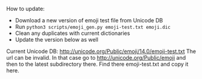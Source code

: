 How to update:

* Download a new version of emoji test file from Unicode DB
* Run `python3 scripts/emoji_gen.py emoji-test.txt emoji.dic`
* Clean any duplicates with current dictionaries
* Update the version below as well

Current Unicode DB: http://unicode.org/Public/emoji/14.0/emoji-test.txt
The url can be invalid.
In that case go to http://unicode.org/Public/emoji and then to the latest subdirectory there.
Find there emoji-test.txt and copy it here.
